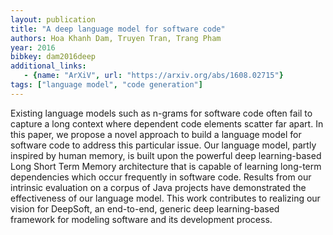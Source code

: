 ```yaml
---
layout: publication
title: "A deep language model for software code"
authors: Hoa Khanh Dam, Truyen Tran, Trang Pham
year: 2016
bibkey: dam2016deep
additional_links:
   - {name: "ArXiV", url: "https://arxiv.org/abs/1608.02715"}
tags: ["language model", "code generation"]
---
```

Existing language models such as n-grams for software code often fail to capture a long context where dependent code elements scatter far apart. In this paper, we propose a novel approach to build a language model for software code to address this particular issue. Our language model, partly inspired by human memory, is built upon the powerful deep learning-based Long Short Term Memory architecture that is capable of learning long-term dependencies which occur frequently in software code. Results from our intrinsic evaluation on a corpus of Java projects have demonstrated the effectiveness of our language model. This work contributes to realizing our vision for DeepSoft, an end-to-end, generic deep learning-based framework for modeling software and its development process. 
